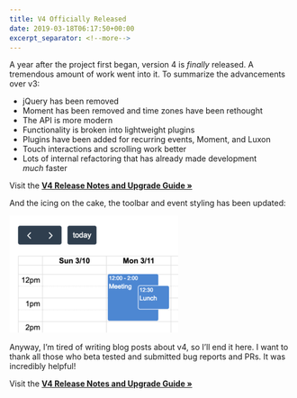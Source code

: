 ```yaml
---
title: V4 Officially Released
date: 2019-03-18T06:17:50+00:00
excerpt_separator: <!--more-->
---
```


A year after the project first began, version 4 is _finally_ released. A tremendous amount of work went into it.<!--more--> To summarize the advancements over v3:

* jQuery has been removed
* Moment has been removed and time zones have been rethought
* The API is more modern
* Functionality is broken into lightweight plugins
* Plugins have been added for recurring events, Moment, and Luxon
* Touch interactions and scrolling work better
* Lots of internal refactoring that has already made development _much_ faster

Visit the **[V4 Release Notes and Upgrade Guide »](https://fullcalendar.io/docs/upgrading-from-v3)**

And the icing on the cake, the toolbar and event styling has been updated:

<img class="alignnone size-medium wp-image-357" src="/assets/images/blog/2019/03/v4-styling-300x208.png" alt=""   sizes="(max-width: 300px) 100vw, 300px" />

Anyway, I&#8217;m tired of writing blog posts about v4, so I&#8217;ll end it here. I want to thank all those who beta tested and submitted bug reports and PRs. It was incredibly helpful!

Visit the **[V4 Release Notes and Upgrade Guide »](https://fullcalendar.io/docs/upgrading-from-v3)**
